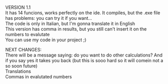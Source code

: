 VERSION 1.1<br>
It has 14 funcions, works perfectly on the ide. It compiles, but the .exe file has problems: you can try it if you want... <br>
The code is only in Italian, but I'm gonna translate it in English <br>
This version has comma in results, but you still can't insert it on the numbers to evalutate<br>
You can use my code in your project ;)<br>

NEXT CHANGES:<br>
There will be a message saying: do you want to do other calculations? And if you say yes it takes you back (but this is sooo hard so it will comein not a so soon future)<br>
Translations<br>
Commas in evalutated numbers<br>
